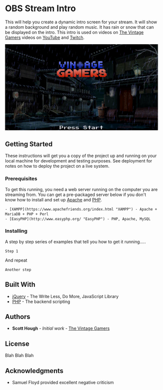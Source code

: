 # OBS Stream Intro
This will help you create a dynamic intro screen for your stream. It will show a random background and play random music. It has rain or snow that can be displayed on the intro. This intro is used on videos on [The Vintage Gamers](http://www.TheVintageGamers.com "The Vintage Gamers") videos on  [YouTube](https://gaming.youtube.com/TheVintageGamersCom "The Vintage Gamers YouTube") and [Twitch](http://www.twitch.tv/TheVintageGamers "The Vintage Gamers Twitch").  

[![Pic](https://raw.githubusercontent.com/runicmourning/OBSstreamintro/master/intro.png)](https://www.youtube.com/watch?v=ZvLCwGX6wkU "Intro Video Example")

## Getting Started

These instructions will get you a copy of the project up and running on your local machine for development and testing purposes. See deployment for notes on how to deploy the project on a live system.

### Prerequisites

To get this running, you need a web server running on the computer you are streaming from. You can get a pre-packaged server below if you don't know how to install and set up [Apache](http://apache.org/ "Apache Web Server") and [PHP](http://php.net/ "PHP is a popular general-purpose scripting language that is especially suited to web development.").

```
- [XAMPP](https://www.apachefriends.org/index.html "XAMPP") - Apache + MariaDB + PHP + Perl
- [EasyPHP](http://www.easyphp.org/ "EasyPHP") - PHP, Apache, MySQL
```

### Installing

A step by step series of examples that tell you how to get it running.....

```
Step 1
```

And repeat 

```
Another step
```


## Built With

* [jQuery](http://jquery.com/ "jQuery") - The Write Less, Do More, JavaScript Library
* [PHP](http://php.net/ "PHP is a popular general-purpose scripting language that is especially suited to web development.") - The backend scripting 


## Authors

* **Scott Hough** - *Initial work* - [The Vintage Gamers](https://www.thevintagegamers.com)


## License

Blah Blah Blah

## Acknowledgments

* Samuel Floyd provided excellent negative criticism
